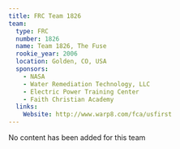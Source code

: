 ```yaml
---
title: FRC Team 1826
team:
  type: FRC
  number: 1826
  name: Team 1826, The Fuse
  rookie_year: 2006
  location: Golden, CO, USA
  sponsors:
    - NASA
    - Water Remediation Technology, LLC
    - Electric Power Training Center
    - Faith Christian Academy
  links:
    Website: http://www.warp8.com/fca/usfirst
---
```

No content has been added for this team